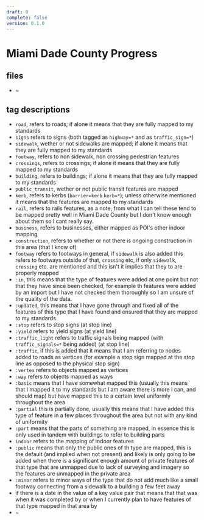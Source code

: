 ```yaml
---
draft: 0
complete: false
version: 0.1.0
---
```


# Miami Dade County Progress

## files

 - ~

## tag descriptions

 - `road`, refers to roads; if alone it means that they are fully mapped to my standards
 - `signs` refers to signs (both tagged as `highway=*` and as `traffic_sign=*`)
 - `sidewalk`, wether or not sidewalks are mapped; if alone it means that they are fully mapped to my standards
 - `footway`, refers to non sidewalk, non crossing pedestrian features
 - `crossings`, refers to crossings; if alone it means that they are fully mapped to my standards
 - `building`, refers to buildings; if alone it means that they are fully mapped to my standards
 - `public_transit`, wether or not public transit features are mapped
 - `kerb`, refers to kerbs (`barrier=kerb` `kerb=*`); unless otherwise mentioned it means that the features are mapped to my standards
 - `rail`, refers to rails features, as a note, from what I can tell these tend to be mapped pretty well in Miami Dade County but I don't know enough about them so I cant really say.
 - `business`, refers to businesses, either mapped as POI's other indoor mapping
 - `construction`, refers to whether or not there is ongoing construction in this area (that I know of)
 - `footway` refers to footways in general, if `sidewalk` is also added this refers to footways outside of that, `crossing` etc, if only `sidewalk`, `crossing` etc. are mentioned and this isn't it implies that they to are properly mapped
 - `:in`, this means that the type of features were added at one point but not that they have since been checked, for example th features were added by an import but I have not checked them thoroughly so I am unsure of the quality of the data.
 - `:updated`, this means that I have gone through and fixed all of the features of this type that I have found and ensured that they are mapped to my standards.
 - `:stop` refers to stop signs (at stop line)
 - `:yield` refers to yield signs (at yield line)
 - `:traffic_light` refers to traffic signals being mapped (with `traffic_signals=*` being added) (at stop line)
 - `:traffic`, if this is added that it means that I am referring to nodes added to roads as vertices (for example a stop sign mapped at the stop line as opposed to the physical stop sign)
 - `:vertex` refers to objects mapped as vertices
 - `:way` refers to objects mapped as ways
 - `:basic` means that I have somewhat mapped this (usually this means that I mapped it to my standards but I am aware there is more I can, and should map) but have mapped this to a certain level uniformly throughout the area
 - `:partial` this is partially done, usually this means that I have added this type of feature in a few places throughout the area but not with any kind of uniformity
 - `:part` means that the parts of something are mapped, in essence this is only used in tandem with buildings to refer to building parts
 - `indoor` refers to the mapping of indoor features
 - `:public` means that only the public ones of th type are mapped, this is the default (and implied when not present) and likely is only going to be added when there is a significant enough amount of private features of that type that are unmapped due to lack of surveying and imagery so the features are unmapped in the private area
 - `:minor` refers to minor ways of the type that do not add much like a small footway connecting from a sidewalk to a building a few feet away
 - if there is a date in the value of a key value pair that means that that was when it was completed by or when I currently plan to have features of that type mapped in that area by
 - ~
